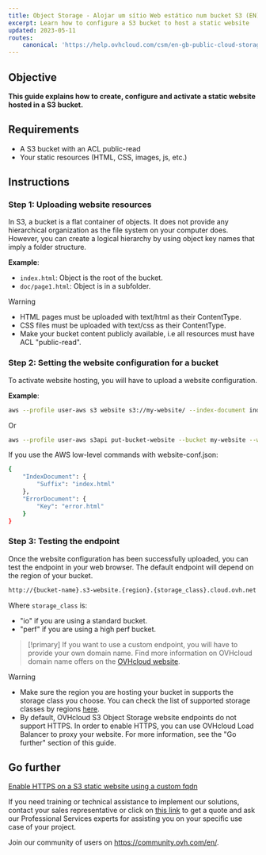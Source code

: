 ```yaml
---
title: Object Storage - Alojar um sítio Web estático num bucket S3 (EN)
excerpt: Learn how to configure a S3 bucket to host a static website
updated: 2023-05-11
routes:
    canonical: 'https://help.ovhcloud.com/csm/en-gb-public-cloud-storage-s3-static-website?id=kb_article_view&sysparm_article=KB0058056'
---
```


## Objective

**This guide explains how to create, configure and activate a static website hosted in a S3 bucket.**

## Requirements

- A S3 bucket with an ACL public-read
- Your static resources (HTML, CSS, images, js, etc.)

## Instructions

### Step 1: Uploading website resources

In S3, a bucket is a flat container of objects. It does not provide any hierarchical organization as the file system on your computer does. However, you can create a logical hierarchy by using object key names that imply a folder structure.

**Example**:

- `index.html`: Object is the root of the bucket.
- `doc/page1.html`: Object is in a subfolder.

> [!warning]
>
> - HTML pages must be uploaded with text/html as their ContentType.
> - CSS files must be uploaded with text/css as their ContentType.
> - Make your bucket content publicly available, i.e all resources must have ACL "public-read".

### Step 2: Setting the website configuration for a bucket

To activate website hosting, you will have to upload a website configuration.

**Example**:

```sh
aws --profile user-aws s3 website s3://my-website/ --index-document index.html --error-document error.html
```

Or

```sh
aws --profile user-aws s3api put-bucket-website --bucket my-website --website-configuration file://website-conf.json
```

If you use the AWS low-level commands with website-conf.json:

```sh
{
    "IndexDocument": {
        "Suffix": "index.html"
    },
    "ErrorDocument": {
        "Key": "error.html"
    }
}
```

### Step 3: Testing the endpoint

Once the website configuration has been successfully uploaded, you can test the endpoint in your web browser.
The default endpoint will depend on the region of your bucket.

```sh
http://{bucket-name}.s3-website.{region}.{storage_class}.cloud.ovh.net
```

Where `storage_class` is:

- "io" if you are using a standard bucket.
- "perf" if you are using a high perf bucket.

> [!primary]
> If you want to use a custom endpoint, you will have to provide your own domain name.
> Find more information on OVHcloud domain name offers on the [OVHcloud website](https://www.ovhcloud.com/pt/domains/).

> [!warning]
> - Make sure the region you are hosting your bucket in supports the storage class you choose. You can check the list of supported storage classes by regions [here](/pages/storage_and_backup/object_storage/s3_location).
> - By default, OVHcloud S3 Object Storage website endpoints do not support HTTPS. In order to enable HTTPS, you can use OVHcloud Load Balancer to proxy your website. For more information, see the "Go further" section of this guide.


## Go further

[Enable HTTPS on a S3 static website using a custom fqdn](/pages/storage_and_backup/object_storage/s3_website_https)

If you need training or technical assistance to implement our solutions, contact your sales representative or click on [this link](https://www.ovhcloud.com/pt/professional-services/) to get a quote and ask our Professional Services experts for assisting you on your specific use case of your project.

Join our community of users on <https://community.ovh.com/en/>.
